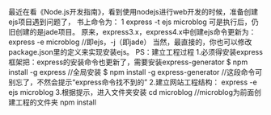 最近在看《Node.js开发指南》，看到使用nodejs进行web开发的时候，准备创建ejs项目遇到问题了，
书上命令为：
1
express -t ejs microblog
可是执行后，仍旧创建的是jade项目。
原来，express3.x，express4.x中创建ejs命令更新为：
express -e microblog //即ejs，-j（即jade）
当然，最直接的，你也可以修改package.json里的定义来实现安装ejs。
PS：建立工程过程
1.必须得安装express框架把：express的安装命令也更新了，需要安装express-generator
$ npm install -g express //全局安装
$ npm install -g express-generator //这段命令可别忘了，不然会提示“express命令找不到的”
2.建立网站工程结构：
express -e ejs microblog
3.根据提示，进入文件夹安装
cd microblog //microblog为前面创建工程的文件夹
npm install